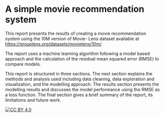 # A simple movie recommendation system

This report presents the results of creating a movie recommendation system using the 10M version of Movie-
Lens dataset available at https://grouplens.org/datasets/movielens/10m/

The report uses a machine learning algorithm following a model based approach and the calculation of the
residual mean squared error (RMSE) to compare models.

This report is structured in three sections. The next section explains the methods and analysis used including
data cleaning, data exploration and visualization, and the modelling approach. The results section presents
the modelling results and discusses the model performance using the RMSE as a loss function. The final
section gives a brief summary of the report, its limitations and future work.

[![CC BY 4.0][cc-by-shield]][cc-by] 

[cc-by]: http://creativecommons.org/licenses/by/4.0/
[cc-by-image]: https://i.creativecommons.org/l/by/4.0/88x31.png
[cc-by-shield]: https://img.shields.io/badge/License-CC%20BY%204.0-lightgrey.svg

